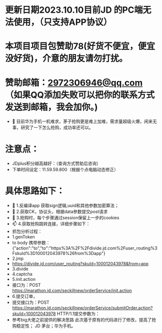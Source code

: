 # 更新日期2023.10.10目前JD 的PC端无法使用，（只支持APP协议）
# 本项目项目包赞助78(好货不便宜，便宜没好货)，介意的朋友请勿打扰。
# 赞助邮箱：2972306946@qq.com （如果QQ添加失败可以把你的联系方式发送到邮箱，我会加你。)
- 👋 目前华为手机一机难求，茅子抢购更是难上加难，需求量超级火爆，闲来无事，研究了一下怎么抢购，成功率还可以。
# 注意点：
- JDplus积分越高越好：（查询方式赞助后咨询）
- 下单时间设定：11.59.59.800（根据个点电脑动态修正）
# 具体思路如下：
- 👀 1.反编译app 获取sign逻辑,uuid和其他参数加密算法；
- 🌱 2.获取CK，协议头，根据data参数提交post请求
- 💞️ 3.抢购时，每个步骤通过session保留上一步的cookies
- 📫 4.获取抢购跳转连接，详细步骤如下：
- 抓包分析过程：
- 1.genToken
- to body 携带参数：{"action":"to","to":"https%3A%2F%2Fdivide.jd.com%2Fuser_routing%3FskuId%3D100012043978%26from%3Dapp"}
- 2.jmp
- https://divide.jd.com/user_routing?skuId=100012043978&from=app
- 3.divide
- 4.captcha
- 5.init.action
- 接口为：POST https://marathon.jd.com/seckillnew/orderService/init.action
- 6.提交订单，
- 提交接口为：POST https://marathon.jd.com/seckillnew/orderService/submitOrder.action?skuId=100012043978 HTTP/1.1提交参数为：
- 参考big大佬之前提供的解决思路
此次基于原有的代码进行了修改，提高了抢购稳定性； JD 茅台；华为手机。

